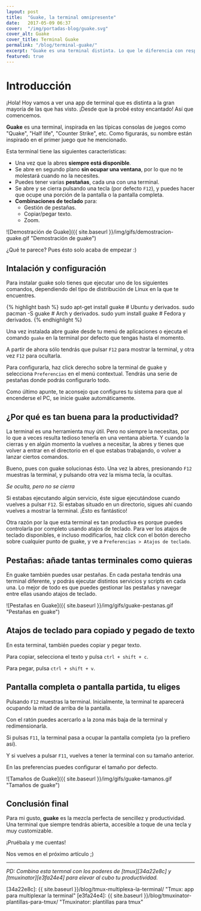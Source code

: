 ```yaml
---
layout: post
title:  "Guake, la terminal omnipresente"
date:   2017-05-09 06:37
cover:  "/img/portadas-blog/guake.svg"
cover_alt: Guake
cover_title: Terminal Guake
permalink: "/blog/terminal-guake/"
excerpt: "Guake es una terminal distinta. Lo que le diferencia con respecto a otras terminales es que nunca se cierra, y siempre se encontrará disponible en un segundo plano para poder utilizarla. Lee este artículo para descubrir por qué es tan buena para la productividad"
featured: true
---
```


# Introducción

¡Hola! Hoy vamos a ver una app de terminal que es distinta a la gran mayoría de las que has visto. ¡Desde que la probé estoy encantado! Así que comencemos.

**Guake** es una terminal, inspirada en las típicas consolas de juegos como "Quake", "Half life", "Counter Strike", etc. Como figurarás, su nombre están inspirado en el primer juego que he mencionado.

Esta terminal tiene las siguientes características:

- Una vez que la abres **siempre está disponible**.
- Se abre en segundo plano **sin ocupar una ventana**, por lo que no te molestará cuando no la necesites.
- Puedes tener varias **pestañas**, cada una con una terminal.
- Se abre y se cierra pulsando una tecla (por defecto `F12`), y puedes hacer que ocupe una porción de la pantalla o la pantalla completa.
- **Combinaciones de teclado** para:
  - Gestión de pestañas.
  - Copiar/pegar texto.
  - Zoom.

![Demostración de Guake]({{ site.baseurl }}/img/gifs/demostracion-guake.gif  "Demostración de guake")

¿Qué te parece? Pues ésto solo acaba de empezar :)

## Intalación y configuración

Para instalar guake solo tienes que ejecutar uno de los siguientes comandos, dependiendo del tipo de distribución de Linux en la que te encuentres.

{% highlight bash %}
  sudo apt-get install guake  # Ubuntu y derivados.
  sudo pacman -S guake        # Arch y derivados.
  sudo yum install guake      # Fedora y derivados.
{% endhighlight %}

Una vez instalada abre guake desde tu menú de aplicaciones o ejecuta el comando `guake` en la terminal por defecto que tengas hasta el momento.

A partir de ahora sólo tendrás que pulsar `F12` para mostrar la terminal, y otra vez `F12` para ocultarla.

Para configurarla, haz click derecho sobre la terminal de guake y selecciona `Preferencias` en el menú contextual. Tendrás una serie de pestañas donde podrás configurarlo todo.

Como último apunte, te aconsejo que configures tu sistema para que al encenderse el PC, se inicie guake automáticamente.

## ¿Por qué es tan buena para la productividad?

La terminal es una herramienta muy útil. Pero no siempre la necesitas, por lo que a veces resulta tedioso tenerla en una ventana abierta. Y cuando la cierras y en algún momento la vuelves a necesitar, la abres y tienes que volver a entrar en el directorio en el que estabas trabajando, o volver a lanzar ciertos comandos.

Bueno, pues con guake solucionas ésto. Una vez la abres, presionando `F12` muestras la terminal, y pulsando otra vez la misma tecla, la ocultas.

_Se oculta, pero no se cierra_

Si estabas ejecutando algún servicio, éste sigue ejecutándose cuando vuelves a pulsar `F12`. Si estabas situado en un directorio, sigues ahí cuando vuelves a mostrar la terminal. ¡Ésto es fantástico!

Otra razón por la que esta terminal es tan productiva es porque puedes controlarla por completo usando atajos de teclado. Para ver los atajos de teclado disponibles, e incluso modificarlos, haz click con el botón derecho sobre cualquier punto de guake, y ve a `Preferencias > Atajos de teclado`.

## Pestañas: añade tantas terminales como quieras

En guake también puedes usar pestañas. En cada pestaña tendrás una terminal diferente, y podrás ejecutar distintos servicios y scripts en cada una. Lo mejor de todo es que puedes gestionar las pestañas y navegar entre ellas usando atajos de teclado.

![Pestañas en Guake]({{ site.baseurl }}/img/gifs/guake-pestanas.gif  "Pestañas en guake")

## Atajos de teclado para copiado y pegado de texto

En esta terminal, también puedes copiar y pegar texto.

Para copiar, selecciona el texto y pulsa `ctrl + shift + c`.

Para pegar, pulsa `ctrl + shift + v`.

## Pantalla completa o pantalla partida, tu eliges

Pulsando `F12` muestras la terminal. Inicialmente, la terminal te aparecerá ocupando la mitad de arriba de la pantalla.

Con el ratón puedes acercarlo a la zona más baja de la terminal y redimensionarla.

Si pulsas `F11`, la terminal pasa a ocupar la pantalla completa (yo la prefiero así).

Y si vuelves a pulsar `F11`, vuelves a tener la terminal con su tamaño anterior.

En las preferencias puedes configurar el tamaño por defecto.

![Tamaños de Guake]({{ site.baseurl }}/img/gifs/guake-tamanos.gif  "Tamaños de guake")

## Conclusión final

Para mi gusto, **guake** es la mezcla perfecta de sencillez y productividad. Una terminal que siempre tendrás abierta, accesible a toque de una tecla y muy customizable.

¡Pruébala y me cuentas!

Nos vemos en el próximo artículo ;)

---

_PD: Combina esta termnal con los poderes de [tmux][34a22e8c] y [tmuxinator][e3fa24e4] para elevar al cubo tu productividad._

  [34a22e8c]: {{ site.baseurl }}/blog/tmux-multiplexa-la-terminal/ "Tmux: app para multiplexar la terminal"
  [e3fa24e4]: {{ site.baseurl }}/blog/tmuxinator-plantillas-para-tmux/ "Tmuxinator: plantillas para tmux"
